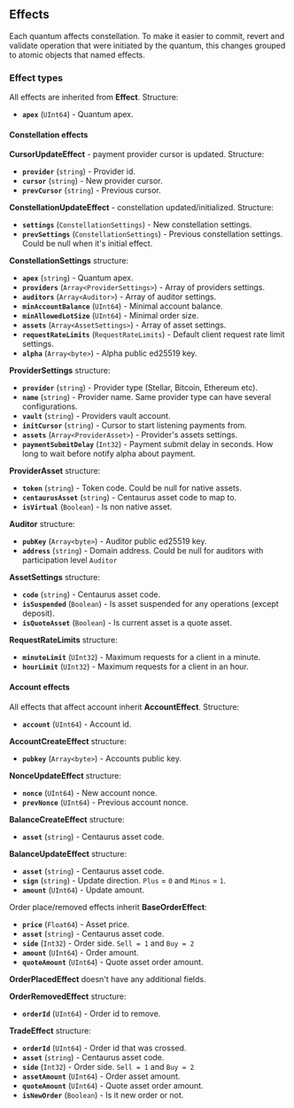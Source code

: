 ## Effects

Each quantum affects constellation. To make it easier to commit, revert and validate operation that were 
initiated by the quantum, this changes grouped to atomic objects that named effects. 

### Effect types

All effects are inherited from **Effect**. Structure:

- **`apex`** (`UInt64`) - Quantum apex. 

#### Constellation effects

**CursorUpdateEffect** - payment provider cursor is updated. Structure:

- **`provider`** (`string`) - Provider id.
- **`cursor`** (`string`) - New provider cursor.
- **`prevCursor`** (`string`) - Previous cursor. 


**ConstellationUpdateEffect** - constellation updated/initialized. Structure:

- **`settings`** (`ConstellationSettings`) - New constellation settings.
- **`prevSettings`** (`ConstellationSettings`) - Previous constellation settings. Could be null when it's initial effect.


**ConstellationSettings** structure:

- **`apex`** (`string`) - Quantum apex.
- **`providers`** (`Array<ProviderSettings>`) - Array of providers settings.
- **`auditors`** (`Array<Auditor>`) - Array of auditor settings.
- **`minAccountBalance`** (`UInt64`) - Minimal account balance.
- **`minAllowedLotSize`** (`UInt64`) - Minimal order size.
- **`assets`** (`Array<AssetSettings>`) - Array of asset settings.
- **`requestRateLimits`** (`RequestRateLimits`) - Default client request rate limit settings.
- **`alpha`** (`Array<byte>`) - Alpha public ed25519 key.


**ProviderSettings** structure:

- **`provider`** (`string`) - Provider type (Stellar, Bitcoin, Ethereum etc).
- **`name`** (`string`) - Provider name. Same provider type can have several configurations.
- **`vault`** (`string`) - Providers vault account.
- **`initCursor`** (`string`) - Cursor to start listening payments from.
- **`assets`** (`Array<ProviderAsset>`) - Provider's assets settings.
- **`paymentSubmitDelay`** (`Int32`) - Payment submit delay in seconds. How long to wait before notify alpha about payment.


**ProviderAsset** structure:

- **`token`** (`string`) - Token code. Could be null for native assets.
- **`centaurusAsset`** (`string`) - Centaurus asset code to map to.
- **`isVirtual`** (`Boolean`) - Is non native asset.


**Auditor** structure:

- **`pubKey`** (`Array<byte>`) - Auditor public ed25519 key.
- **`address`** (`string`) - Domain address. Could be null for auditors with participation level `Auditor`


**AssetSettings** structure:

- **`code`** (`string`) - Centaurus asset code.
- **`isSuspended`** (`Boolean`) - Is asset suspended for any operations (except deposit).
- **`isQuoteAsset`** (`Boolean`) - Is current asset is a quote asset.


**RequestRateLimits** structure:

- **`minuteLimit`** (`UInt32`) - Maximum requests for a client in a minute.
- **`hourLimit`** (`UInt32`) - Maximum requests for a client in an hour.

#### Account effects

All effects that affect account inherit **AccountEffect**. Structure:

- **`account`** (`UInt64`) - Account id.


**AccountCreateEffect** structure:

- **`pubkey`** (`Array<byte>`) - Accounts public key.


**NonceUpdateEffect** structure:

- **`nonce`** (`UInt64`) - New account nonce.
- **`prevNonce`** (`UInt64`) - Previous account nonce.

**BalanceCreateEffect** structure:

- **`asset`** (`string`) - Centaurus asset code.

**BalanceUpdateEffect** structure:

- **`asset`** (`string`) - Centaurus asset code.
- **`sign`** (`string`) - Update direction. `Plus` = `0` and `Minus` = `1`.
- **`amount`** (`UInt64`) - Update amount.


Order place/removed effects inherit **BaseOrderEffect**:

- **`price`** (`Float64`) - Asset price.
- **`asset`** (`string`) - Centaurus asset code.
- **`side`** (`Int32`) - Order side. `Sell = 1` and `Buy = 2`
- **`amount`** (`UInt64`) - Order amount.
- **`quoteAmount`** (`UInt64`) - Quote asset order amount.


**OrderPlacedEffect** doesn't have any additional fields.

**OrderRemovedEffect** structure:

- **`orderId`** (`UInt64`) - Order id to remove.

**TradeEffect** structure:

- **`orderId`** (`UInt64`) - Order id that was crossed.
- **`asset`** (`string`) - Centaurus asset code.
- **`side`** (`Int32`) - Order side. `Sell = 1` and `Buy = 2`
- **`assetAmount`** (`UInt64`) - Order asset amount.
- **`quoteAmount`** (`UInt64`) - Quote asset order amount.
- **`isNewOrder`** (`Boolean`) - Is it new order or not.